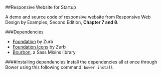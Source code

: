 ##Responsive Website for Startup

A demo and source code of responsive website from Responsive Web Design by Examples, Second Edition, **Chapter 7 and 8**.

###Dependencies
  
* [Foundation](http://foundation.zurb.com/) by Zurb
* [Foundation Icons](https://github.com/zurb/foundation-icons) by Zurb
* [Bourbon](http://bourbon.io/), a Sass Mixins library

####Installing dependencies
Install the dependencies all at once through Bower using this following command:
`bower install`

